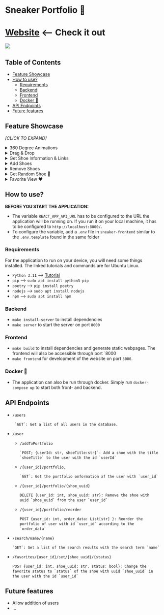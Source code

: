 # Sneaker Portfolio  👟 



# [Website](https://nsli.me) <-- Check it out

<img src = readme-media/gifs/portfolio.gif > </img>
## Table of Contents

- [Feature Showcase](#feature-showcase)
- [How to use?](#how-to-use)
  - [Requirements](#requirements) 
  - [Backend](#backend)
  - [Frontend](#frontend)
  - [Docker 🐳](#docker-)
- [API Endpoints](#api-endpoints)
- [Future features](#future-features)


## Feature Showcase




*[CLICK TO EXPAND]*
<details>
    <summary> 360 Degree Animations</summary>
    <br> 
    <img src = readme-media/gifs/360.gif > </img>
</details>

<details>
    <summary>Drag & Drop </summary>
    <br> 
    <img src = readme-media/gifs/draganddrop.gif > </img>
</details>

<details>
    <summary>Get Shoe Information & Links</summary>
    <br> 
    <img src = readme-media/gifs/information.gif > </img>
</details>

<details>
    <summary>Add Shoes</summary>
    <br> 
    <img src = readme-media/gifs/add.gif > </img>
</details>


<details>
    <summary>Remove Shoes</summary>
    <br> 
    <img src = readme-media/gifs/remove.gif > </img>
</details>

<details>
    <summary>Get Random Shoe 🎲</summary>
    <br> 
    <img src = readme-media/gifs/random.gif > </img>
</details>

<details>
    <summary>Favorite View ❤️</summary>
    <br> 
    <img src = readme-media/gifs/favorite.gif > </img>
</details>






## How to use?


**BEFORE YOU START THE APPLICATION:**


- The variable `REACT_APP_API_URL` has to be configured to the URL the application will be running on. If you run it on your local machine, it has to be configured to `http://localhost:8000/`.
- To configure the variable, add a `.env` file in `sneaker-frontend` similar to the `.env.template` found in the same folder 

### Requirements
For the application to run on your device, you will need some things installed. The linked tutorials and commands are for Ubuntu Linux.
- `Python 3.11` --> [Tutorial](https://iohk.zendesk.com/hc/en-us/articles/16724475448473-Install-Python-3-11-on-ubuntu)
- `pip` --> `sudo apt install python3-pip`
- `poetry` --> `pip install poetry`
- `nodejs` --> `sudo apt install nodejs`
- `npm` -->  `sudo apt install npm`
### Backend

- `make install-server` to install dependencies
- `make server` to start the server on port `8000`


### Frontend

- `make build` to install dependencies and generate static webpages. The frontend will also be accessible through port `8000
- `make frontend` for development of the website on port `3000`.


### Docker 🐳

- The application can also be run through docker. Simply run `docker-compose up` to start both front- and backend.


## API Endpoints

- `/users`
  
       `GET`: Get a list of all users in the database.
- `/user` 
  - `/addToPortfolio`
    
        `POST; {userId: str, shoeTitle:str}`: Add a shoe with the title `shoeTitle` to the user with the id `userId`
  
   - `/{user_id}/portfolio`,
    
         `GET`: Get the portfolio onformation af the user with `user_id`
  - `/{user_id}/portfolio/{shoe_uuid}`
 
        DELETE {user_id: int, shoe_uuid: str}: Remove the shoe with uuid `shoe_uuid` from the user `user_id`

  - `/{user_id}/portfolio/reorder`
        
        POST {user_id: int, order_data: List[str] }: Reorder the portfolio of user with id `user_id` according to the `order_data`
- `/search/name/{name}`
        
      `GET`: Get a list of the search results with the search term `name`
- `/favorites/{user_id}/set/{shoe_uuid}/{status}`
     
      POST {user_id: int, shoe_uuid: str, status: bool}: Change the favorite status to `status` of the shoe with uuid `shoe_uuid` in the user with the id `user_id`

## Future features

- Allow addition of users
- ...
